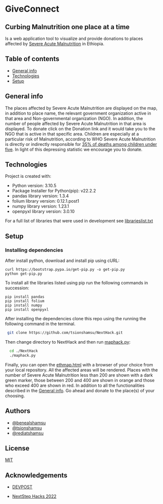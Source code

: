 # GiveConnect

## Curbing Malnutrition one place at a time
Is a web application tool to visualize and provide donations to places
affected by [Severe Acute
Malnutrition](https://apps.who.int/nutrition/topics/severe_malnutrition/en/index.html)
   in Ethiopia.

## Table of contents
* [General info](#general-info)
* [Technologies](#technologies)
* [Setup](#setup)

## General info
The places affected by Severe Acute Malnutrition are displayed on the
map, in addition to place name, the relevant government organization
active in that area and  Non-governmental organization (NGO). In
addition, the number of people affected by Severe Acute Malnutrition in
that area is displayed. To donate click on the Donation link and it
would take you to the NGO that is active in that specific area. Children
 are especially at a particular risk of Malnutrition, according to WHO
Severe Acute Malnutrition is directly or indirectly responsible for [35%
 of deaths among children under
five](https://apps.who.int/nutrition/topics/severe_malnutrition/en/index.html).
 In light of this depressing statistic we encourage you to donate.

## Technologies
Project is created with:
* Python version: 3.10.5
* Package Installer for Python(pip): v22.2.2
* pandas library version: 1.3.4
* folium library version: 0.12.1.post1
* numpy library version: 1.23.1
* openpyxl library version: 3.0.10

For a full list of libraries that were used in development see [librarieslist.txt](linktolist)

## Setup
### Installing dependencies
After install python, download and install pip using cURL:
```
curl https://bootstrap.pypa.io/get-pip.py -o get-pip.py
python get-pip.py
```
To install all the libraries listed using pip run the following commands in succession:
```
pip install pandas
pip install folium
pip install numpy
pip install openpyxl
```
After installing the dependencies clone this repo using the running the following command in the terminal.
 ```bash
  git clone https://github.com/tsionshamsu/NextHack.git
  ```
Then change directory to NextHack and then run [maphack.py](https://github.com/tsionshamsu/NextHack/blob/main/maphack.py):
```bash
  cd ./NextHack
  ./maphack.py
  ```
Finally, you can open the [ethmap.html](https://github.com/tsionshamsu/NextHack/blob/main/ethmap.htm) with a browser of your choice from your local repository. All the affected areas will be rendered. Places with the number of Severe Acute Malnutrition less than 200 are shown with a dark green marker, those between 200 and 400 are shown in orange and those who exceed 400 are shown in red. In addition to all the functionalities described in the [General info](#general-info). Go ahead and donate to the place(s) of your choosing.




## Authors

- [@benealshamsu](https://github.com/benLBrook)
- [@tsionshamsu](https://www.github.com/tsionshamsu)
- [@rediatshamsu](https://www.github.com/rediatbrook)


## License

[MIT](https://github.com/tsionshamsu/NextHack/blob/main/LICENSE)


## Acknowledgements

 - [DEVPOST](https://devpost.com/)

 - [NextStep Hacks 2022](https://nextstep2022.devpost.com/?ref_feature=challenge&ref_medium=your-open-hackathons&ref_content=Submissions+open)
